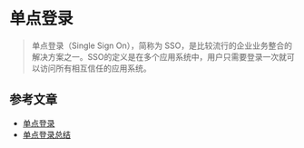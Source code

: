 # 单点登录

> 单点登录（Single Sign On），简称为 SSO，是比较流行的企业业务整合的解决方案之一。SSO的定义是在多个应用系统中，用户只需要登录一次就可以访问所有相互信任的应用系统。

## 参考文章
* [单点登录](https://juejin.cn/post/6844903813367726087)
* [单点登录总结](https://developer.aliyun.com/article/636281)
